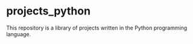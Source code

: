 # projects_python
This repository is a library of projects written in the Python programming language.
